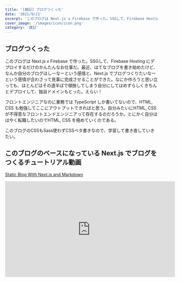 ```yaml
---
title: '[雑記] ブログつくった'
date: '2021/9/21'
excerpt: 'このブログは Next.js x Firebase で作った。SSGして、Firebase Hosting にデプロイするだけのかんたんなお仕事だ。最近、はてなブログを書き始めたけど'
cover_image: '/images/icon/icon.png'
category: '雑記'
---
```


## ブログつくった
このブログは Next.js x Firebase で作った。SSGして、Firebase Hosting にデプロイするだけのかんたんなお仕事だ。最近、はてなブログを書き始めたけど、なんか自分のブログほしーなーという感情と、Next.js でブログつくりたいなーという感情が合わさって見事に完成させることができた。なにか作ろうと思い立っても、ほとんどはその道半ばで頓挫してしまう自分にしてはめずらしくきちんとデプロイして、独自ドメインもとった。えらい！

フロントエンジニアなのに業務では TypeScript しか書いてないので、HTML, CSS も勉強してここにアウトプットできればと思う。自分みたいにHTML, CSS が不得意なフロントエンドエンジニアって存在するのだろうか。とにかく自分ははやく転職したいのでHTML, CSS を極めていくのである。

このブログのCSSもSass使わずCSSベタ書きなので、学習して書き直していきたい。

## このブログのベースになっている Next.js でブログをつくるチュートリアル動画

[Static Blog With Next.js and Markdown](https://www.youtube.com/watch?v=MrjeefD8sac&list=LL&index=7)

<div class="movie-wrap">
  <iframe width="560" height="315" src="https://www.youtube.com/embed/MrjeefD8sac" title="YouTube video player" frameborder="0" allow="accelerometer; autoplay; clipboard-write; encrypted-media; gyroscope; picture-in-picture" allowfullscreen></iframe>
</div>